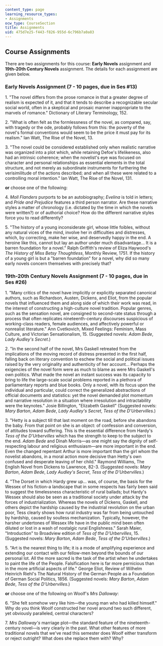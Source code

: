 ```yaml
---
content_type: page
learning_resource_types:
- Assignments
ocw_type: CourseSection
title: Assignments
uid: 475d7e25-f443-f826-955d-6c796b7a0a83
---
```


Course Assignments
------------------

There are two assignments for this course: **Early Novels** assignment and **19th-20th Century Novels** assignment. The details for each assignment are given below.

### Early Novels Assignment (7 - 10 pages, due in Ses #13)

1\. "The novel differs from the prose romance in that a greater degree of realism is expected of it, and that it tends to describe a recognizable secular social world, often in a skeptical and prosaic manner inappropriate to the marvels of romance." Dictionary of Literary Terminology, 152.

2\. "What is often felt as the formlessness of the novel, as compared, say, with tragedy or the ode, probably follows from this: the poverty of the novel's formal conventions would seem to be the price it must pay for its realism." Ian Watt, The Rise of the Novel, 13.

3\. "The novel could be considered established only when realistic narrative was organized into a plot which, while retaining Defoe's lifelikeness, also had an intrinsic coherence; when the novelist's eye was focused on character and personal relationships as essential elements in the total structure, and not merely as subordinate instruments for furthering the verisimilitude of the actions described; and when all these were related to a controlling moral intention." Ian Watt, The Rise of the Novel, 131.

**or** choose one of the following:

4\. _Moll Flanders_ purports to be an autobiography; _Evelina_ is told in letters; and _Pride and Prejudice_ features a third person narrator. Are these narrative styles a matter of chronology (i.e. dictated by the time in which the novels were written?) or of authorial choice? How do the different narrative styles force you to read differently?

5\. "The history of a young inconsiderate girl, whose little foibles, without any natural vices of the mind, involve her in difficulties and distresses, which, by correcting, make her wise, and deservedly happy in the end. A heroine like this, cannot but lay an author under much disadvantage... It is a barren foundation for a novel." Ralph Griffith's review of Eliza Haywood's _The History of Miss Betsy Thoughtless_, Monthly Review, 1751. If the history of a young girl is but a "barren foundation" for a novel, why did so many early novels concern themselves with precisely that?

### 19th-20th Century Novels Assignment (7 - 10 pages, due in Ses #26)

1\. "Many critics of the novel have implicitly or explicitly separated canonical authors, such as Richardson, Austen, Dickens, and Eliot, from the popular novels that influenced them and along side of which their work was read, in the interest of constructing a high-culture novel tradition. Popular genres, such as the sensation novel, are consigned to second-rate status through a process that often replicates nineteenth-century discourses suspicious of working-class readers, female audiences, and affectively powerful or nonrealist literature." Ann Cvetkovich, Mixed Feelings: Feminism, Mass Culture, and Victorian Sensationalism, 15. (Suggested novels: _Adam Bede_, _Lady Audley's Secret_.)

2\. "In the second half of the novel, Mrs Gaskell retreated from the implications of the moving record of distress presented in the first half, falling back on literary convention to eschew the social and political issues raised by the very originality and authenticity of her account... Perhaps the exigencies of the novel form were as much to blame as were Mrs Gaskell's own politics. What made the novel an instant success was its capacity to bring to life the large-scale social problems reported in a plethora of parliamentary reports and blue books. Only a novel, with its focus upon the individual and particular, could correct the generalized abstractions of official documents and statistics: yet the novel demanded plot momentum and narrative resolution in a situation where irresolution and intractability were the keynotes." Josie Billington, "Elizabeth Gaskell" (Suggested novels: _Mary Barton_, _Adam Bede_, _Lady Audley's Secret_, _Tess of the D'Urbervilles._)

3\. "Hetty is a subject till that last moment on the road, before she abandons the baby. From that point on she is an object: of confession and conversion, of attitudes toward suffering. This is the essential difference from Hardy's _Tess of the D'Urbervilles_ which has the strength to keep to the subject to the end. _Adam Bede_ and Dinah Morris—as one might say the dignity of self-respecting labour and religious enthusiasm—are more important in the end. Even the changed repentant Arthur is more important than the girl whom the novelist abandons, in a moral action more decisive than Hetty's own confused and desperate leaving of her child." Raymond Williams, The English Novel from Dickens to Lawrence, 82-3. (Suggested novels: _Mary Barton_, _Adam Bede_, _Lady Audley's Secret_, _Tess of the D'Urbervilles_.)

4\. "The Dorset in which Hardy grew up... was, of course, the basis for the Wessex of his fiction-a landscape that in some respects has fairly been said to suggest the timelessness characteristic of rural ballads; but Hardy's Wessex should also be seen as a traditional society under attack by the forces of industrialization. Whereas the novels of Dickens, Gaskell, and others depict the hardship caused by the industrial revolution on the urban poor, Tess clearly shows how rural industry was far from being untouched by hardship, caused by soulless mechanization. Typically, however, the harsher undertones of Wessex life have in the public mind been often diluted or lost in a wash of nostalgic rural Englishness." Sarah Maier, "Introduction" to Broadview edition of _Tess of the D'Urbervilles_, 15. (Suggested novels: _Mary Barton_, _Adam Bede_, _Tess of the D'Urbervilles_.)

5\. "Art is the nearest thing to life; it is a mode of amplifying experience and extending our contact with our fellow-men beyond the bounds of our personal lot. All the more sacred is the task of the artist when he undertakes to paint the life of the People. Falsification here is far more pernicious than in the more artificial aspects of life." George Eliot, Review of Wilhelm Heinrich Riehl's The Natural History of the German People as a Foundation of German Social Politics, 1856. (Suggested novels: _Mary Barton_, _Adam Bede_, _Tess of the D'Urbervilles_.)

**or** choose one of the following on Woolf's _Mrs Dalloway_:

6\. "She felt somehow very like him—the young man who had killed himself." Why do you think Woolf constructed her novel around two such different, yet obviously paralleled, central characters?

7\. _Mrs Dalloway's_ marriage plot—the standard feature of the nineteenth-century novel—is very clearly in the past. What other features of more traditional novels that we've read this semester does Woolf either transform or reject outright? What does she replace them with? Why?